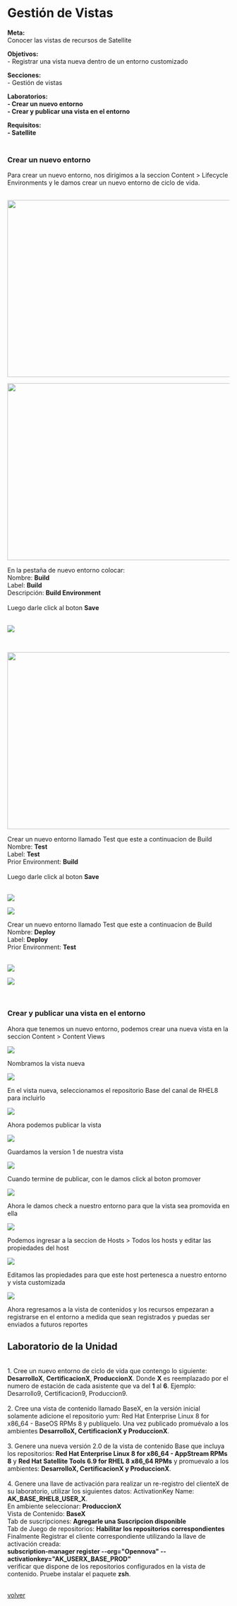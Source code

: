 <h1>Gestión de Vistas</h1>

<p>
<strong>Meta:</strong>
<br>Conocer las vistas de recursos de Satellite
</p>
<p>
<strong>Objetivos:</strong>
<br>- Registrar una vista nueva dentro de un entorno customizado

</p>
<p>
<strong>Secciones:</strong>
<br>- Gestión de vistas
</p>
<p>
<strong>Laboratorios:</strong>
<br><strong>- Crear un nuevo entorno</strong>
<br><strong>- Crear y publicar una vista en el entorno</strong>
</p>

<strong>Requisitos:</strong>
<br><strong>- Satellite</strong>


<h3><br><strong>Crear un nuevo entorno</strong></h3>
Para crear un nuevo entorno, nos dirigimos a la seccion Content > Lifecycle Environments  y le damos crear un nuevo entorno de ciclo de vida.
<br>
<br>

<p align="left"><img src="https://github.com/gpulido-redhat/tecnologiasredhat/blob/master/images/sat/sat10101R.jpg?raw=true"width="800" height="400"></p>
<p align="left"><img src="https://github.com/gpulido-redhat/tecnologiasredhat/blob/master/images/sat/sat10102R.jpg?raw=true"width="800" height="400"></p>
En la pestaña de nuevo entorno colocar:<br>
Nombre: <strong>Build</strong><br>
Label: <strong>Build</strong><br> 
Descripción: <strong>Build Environment</strong><br>
<br>
Luego darle click al boton <strong>Save</strong><br>
<br>
<p align="left"><img src="https://github.com/gpulido-redhat/tecnologiasredhat/blob/master/images/sat/sat10103R.jpg?raw=true"></p>
<br>
<p align="left"><img src="https://github.com/gpulido-redhat/tecnologiasredhat/blob/master/images/sat/sat10104R.jpg?raw=true"width="800" height="400"></p>
Crear un nuevo entorno llamado Test que este a continuacion de Build<br>
Nombre: <strong>Test</strong><br>
Label: <strong>Test</strong><br> 
Prior Environment: <strong>Build</strong><br>
<br>
Luego darle click al boton <strong>Save</strong><br>
<br>
<p align="left"><img src="https://github.com/gpulido-redhat/tecnologiasredhat/blob/master/images/sat/sat10105R.jpg?raw=true"></p>
<p align="left"><img src="https://github.com/gpulido-redhat/tecnologiasredhat/blob/master/images/sat/sat10106R.jpg?raw=true"></p>
Crear un nuevo entorno llamado Test que este a continuacion de Build<br>
Nombre: <strong>Deploy</strong><br>
Label: <strong>Deploy</strong><br> 
Prior Environment: <strong>Test</strong><br>
<br>
<p align="left"><img src="https://github.com/gpulido-redhat/tecnologiasredhat/blob/master/images/sat/sat10107R.jpg?raw=true"></p>
<p align="left"><img src="https://github.com/gpulido-redhat/tecnologiasredhat/blob/master/images/sat/sat10108R.jpg?raw=true"></p>
<br><h3><strong>Crear y publicar una vista en el entorno</strong></h3>

Ahora que tenemos un nuevo entorno, podemos crear una nueva vista en la seccion Content > Content Views 
<p align="left"><img src="https://github.com/gpulido-redhat/tecnologiasredhat/blob/master/images/sat1003.png?raw=true"></p>

Nombramos la vista nueva
<p align="left"><img src="https://github.com/gpulido-redhat/tecnologiasredhat/blob/master/images/sat1004.png?raw=true"></p>

En el vista nueva, seleccionamos el repositorio Base del canal de RHEL8 para incluirlo
<p align="left"><img src="https://github.com/gpulido-redhat/tecnologiasredhat/blob/master/images/sat1005.png?raw=true"></p>

Ahora podemos publicar la vista
<p align="left"><img src="https://github.com/gpulido-redhat/tecnologiasredhat/blob/master/images/sat1006.png?raw=true"></p>

Guardamos la version 1 de nuestra vista
<p align="left"><img src="https://github.com/gpulido-redhat/tecnologiasredhat/blob/master/images/sat1007.png?raw=true"></p>

Cuando termine de publicar, con le damos click al boton promover
<p align="left"><img src="https://github.com/gpulido-redhat/tecnologiasredhat/blob/master/images/sat1008.png?raw=true"></p>

Ahora le damos check a nuestro entorno para que la vista sea promovida en ella
<p align="left"><img src="https://github.com/gpulido-redhat/tecnologiasredhat/blob/master/images/sat1009.png?raw=true"></p>

Podemos ingresar a la seccion de Hosts > Todos los hosts y editar las propiedades del host
<p align="left"><img src="https://github.com/gpulido-redhat/tecnologiasredhat/blob/master/images/sat1010.png?raw=true"></p>

Editamos las propiedades para que este host pertenesca a nuestro entorno y vista customizada
<p align="left"><img src="https://github.com/gpulido-redhat/tecnologiasredhat/blob/master/images/sat1011.png?raw=true"></p>

Ahora regresamos a la vista de contenidos y los recursos empezaran a registrarse en el entorno a medida que sean registrados y puedas ser enviados a futuros reportes

## Laboratorio de la Unidad
<br>1. Cree un nuevo entorno de ciclo de vida que contengo lo siguiente: **DesarrolloX**, **CertificacionX**, **ProduccionX**. Donde **X** es reemplazado por el numero de estación de cada asistente que va del **1** al **6**. Ejemplo: Desarrollo9, Certificacion9, Produccion9.
<br>
<br>2. Cree una vista de contenido llamado BaseX, en la versión inicial solamente adicione el repositorio yum: Red Hat Enterprise Linux 8 for x86_64 - BaseOS RPMs 8 y publíquelo. Una vez publicado promuévalo a los ambientes **DesarrolloX, CertificacionX y ProduccionX**.
<br>
<br>3. Genere una nueva versión 2.0 de la vista de contenido Base que incluya los repositorios: **Red Hat Enterprise Linux 8 for x86_64 - AppStream RPMs 8** y **Red Hat Satellite Tools 6.9 for RHEL 8 x86_64 RPMs**  y promuevalo a los ambientes: **DesarrolloX, CertificacionX y ProduccionX**.
<br>
<br>4. Genere una llave de activación para realizar un re-registro del clienteX de su laboratorio, utilizar los siguientes datos:
       ActivationKey Name: **AK_BASE_RHEL8_USER_X**.<br>
       En ambiente seleccionar: **ProduccionX**<br>
       Vista de Contenido: **BaseX**<br>
       Tab de suscripciones: **Agregarle una Suscripcion disponible**<br>
       Tab de Juego de repositorios: **Habilitar los repositorios correspondientes**<br>
       Finalmente Registrar el cliente correspondiente utilizando la llave de activación creada: <br>
       **subscription-manager register --org="Opennova" --activationkey="AK_USERX_BASE_PROD"**<br>
       verificar que dispone de los repositorios configurados en la vista de contenido. Pruebe instalar el paquete **zsh**.
<br>




<p><br><a href="sat">volver</a></p>
